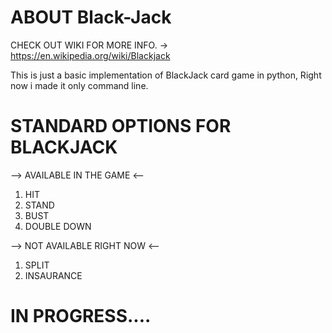 # ABOUT Black-Jack

CHECK OUT WIKI FOR MORE INFO. -> https://en.wikipedia.org/wiki/Blackjack

This is just a basic implementation of BlackJack card game in python, Right now i made it only command line.

# STANDARD OPTIONS FOR BLACKJACK
--> AVAILABLE IN THE GAME <--
1. HIT
2. STAND
3. BUST
4. DOUBLE DOWN

--> NOT AVAILABLE RIGHT NOW <--
1. SPLIT
2. INSAURANCE

# IN PROGRESS....
